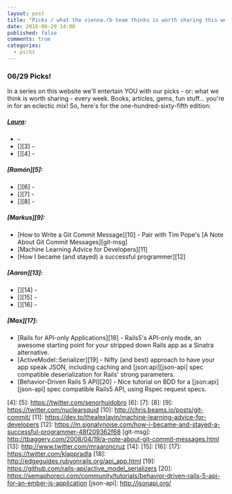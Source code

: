 ```yaml
---
layout: post
title: "Picks / what the vienna.rb team thinks is worth sharing this week"
date: 2016-06-29 14:00
published: false
comments: true
categories:
  - picks
---
```


### 06/29 Picks!

In a series on this website we'll entertain YOU with our picks - or: what we think is worth sharing - every week.
Books, articles, gems, fun stuff... you're in for an eclectic mix! So, here's for the one-hundred-sixty-fifth edition:

##### [Laura][1]:
- [][2] -
- [][3] -
- [][4] -

##### [Ramón][5]:
- [][6] -
- [][7] -
- [][8] -

##### [Markus][9]:
- [How to Write a Git Commit Message][10] - Pair with Tim Pope's [A Note About Git Commit Messages][git-msg]
- [Machine Learning Advice for Developers][11]
- [How I became (and stayed) a successful programmer][12]

##### [Aaron][13]:
- [][14] -
- [][15] -
- [][16] -

##### [Max][17]:
- [Rails for API-only Applications][18] - Rails5's API-only mode, an awesome starting point for your stripped down Rails app as a Sinatra alternative.
- [ActiveModel::Serializer][19] - Nifty (and best) approach to have your app speak JSON, including caching and [json:api][json-api] spec compatible deserialization for Rails' strong parameters.
- [Behavior-Driven Rails 5 API][20] - Nice tutorial on BDD for a [json:api][json-api] spec compatible Rails5 API, using Rspec request specs.

[1]: http://www.twitter.com/alicetragedy
[2]:
[3]:
[4]:
[5]: https://twitter.com/senorhuidobro
[6]:
[7]:
[8]:
[9]: https://twitter.com/nuclearsquid
[10]: http://chris.beams.io/posts/git-commit/
[11]: https://dev.to/thealexlavin/machine-learning-advice-for-developers
[12]: https://m.signalvnoise.com/how-i-became-and-stayed-a-successful-programmer-48f209362f68
[git-msg]: http://tbaggery.com/2008/04/19/a-note-about-git-commit-messages.html
[13]: http://www.twitter.com/mraaroncruz
[14]:
[15]:
[16]:
[17]: https://twitter.com/klappradla
[18]: http://edgeguides.rubyonrails.org/api_app.html
[19]: https://github.com/rails-api/active_model_serializers
[20]: https://semaphoreci.com/community/tutorials/behavior-driven-rails-5-api-for-an-ember-js-application
[json-api]: http://jsonapi.org/
